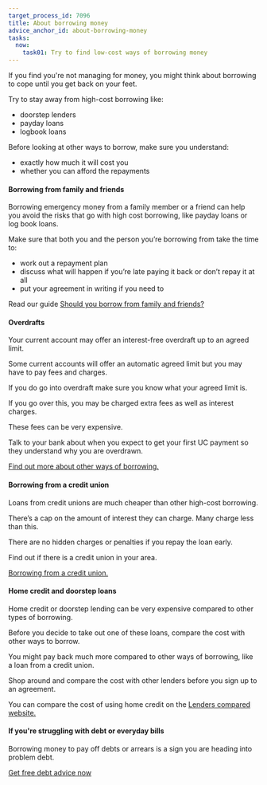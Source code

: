 ```yaml
---
target_process_id: 7096
title: About borrowing money
advice_anchor_id: about-borrowing-money
tasks:
  now:
    task01: Try to find low-cost ways of borrowing money
---
```

If you find you're not managing for money, you might think about borrowing to cope until you get back on your feet.

Try to stay away from high-cost borrowing like:
* doorstep lenders
* payday loans
* logbook loans

Before looking at other ways to borrow, make sure you understand:
* exactly how much it will cost you
* whether you can afford the repayments

#### Borrowing from family and friends
Borrowing emergency money from a family member or a friend can help you avoid the risks that go with high cost borrowing, like payday loans or log book loans.

Make sure that both you and the person you’re borrowing from take the time to:
* work out a repayment plan
* discuss what will happen if you’re late paying it back or don’t repay it at all
* put your agreement in writing if you need to

Read our guide [Should you borrow from family and friends?](https://www.moneyadviceservice.org.uk/en/articles/should-you-borrow-from-family-or-friends)

#### Overdrafts
Your current account may offer an interest-free overdraft up to an agreed limit.

Some current accounts will offer an automatic agreed limit but you may have to pay fees and charges.

If you do go into overdraft make sure you know what your agreed limit is.

If you go over this, you may be charged extra fees as well as interest charges.

These fees can be very expensive.

Talk to your bank about when you expect to get your first UC payment so they understand why you are overdrawn.

[Find out more about other ways of borrowing.](https://www.moneyadviceservice.org.uk/en/articles/deciding-on-the-best-type-of-credit-for-you)

#### Borrowing from a credit union
Loans from credit unions are much cheaper than other high-cost borrowing.

There’s a cap on the amount of interest they can charge. Many charge less than this.

There are no hidden charges or penalties if you repay the loan early.

Find out if there is a credit union in your area.

[Borrowing from a credit union.](https://www.moneyadviceservice.org.uk/en/articles/credit-unions)

#### Home credit and doorstep loans
Home credit or doorstep lending can be very expensive compared to other types of borrowing.

Before you decide to take out one of these loans, compare the cost with other ways to borrow.

You might pay back much more compared to other ways of borrowing, like a loan from a credit union.

Shop around and compare the cost with other lenders before you sign up to an agreement.

You can compare the cost of using home credit on the [Lenders compared website.](http://www.lenderscompared.org.uk/)

#### If you're struggling with debt or everyday bills
Borrowing money to pay off debts or arrears is a sign you are heading into problem debt.

[Get free debt advice now](https://www.moneyadviceservice.org.uk/en/tools/debt-advice-locator)
